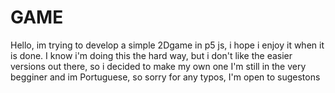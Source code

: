 # GAME

Hello, im trying to develop a simple 2Dgame in p5 js, i hope i enjoy it when it is done.
I know i'm doing this the hard way, but i don't like the easier versions out there, so i decided to make my own one
I'm still in the very begginer and im Portuguese, so sorry for any typos, I'm open to sugestons
